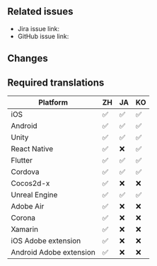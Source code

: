 ## Related issues

<!-- What issue does this pull request resolve? Add a link to a Jira or GitHub issue. -->

- Jira issue link:
- GitHub issue link:

## Changes

<!-- What does this PR change? Give a short summary. -->

## Required translations

<!-- If your change affects SDK documentation, make sure you group your changes by localization requirement. For example, if you need to change iOS, Android, Unity, and React Native, you need to put the React Native changes in their own PR to split up the localization job. -->

| Platform                | ZH                 | JA                 | KO                 |
| ----------------------- | ------------------ | ------------------ | ------------------ |
| iOS                     | :white_check_mark: | :white_check_mark: | :white_check_mark: |
| Android                 | :white_check_mark: | :white_check_mark: | :white_check_mark: |
| Unity                   | :white_check_mark: | :white_check_mark: | :white_check_mark: |
| React Native            | :white_check_mark: | :x:                | :white_check_mark: |
| Flutter                 | :white_check_mark: | :white_check_mark: | :white_check_mark: |
| Cordova                 | :white_check_mark: | :white_check_mark: | :white_check_mark: |
| Cocos2d-x               | :white_check_mark: | :x:                | :x:                |
| Unreal Engine           | :white_check_mark: | :white_check_mark: | :white_check_mark: |
| Adobe Air               | :white_check_mark: | :x:                | :x:                |
| Corona                  | :white_check_mark: | :x:                | :x:                |
| Xamarin                 | :white_check_mark: | :x:                | :x:                |
| iOS Adobe extension     | :white_check_mark: | :x:                | :x:                |
| Android Adobe extension | :white_check_mark: | :x:                | :x:                |
